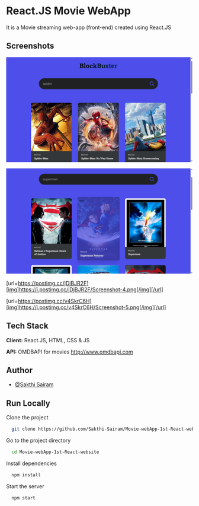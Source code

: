 
# React.JS Movie WebApp

It is a Movie streaming web-app (front-end) created using React.JS


## Screenshots

![App Screenshot](https://github.com/Sakthi-Sairam/Movie-webApp-1st-React-website/blob/main/src/Screenshot%20(4).png?raw=true)

![App Screenshot](https://github.com/Sakthi-Sairam/Movie-webApp-1st-React-website/blob/main/src/Screenshot%20(5).png?raw=true)

[url=https://postimg.cc/jDjBJR2F][img]https://i.postimg.cc/jDjBJR2F/Screenshot-4.png[/img][/url]

[url=https://postimg.cc/v4SkrC6H][img]https://i.postimg.cc/v4SkrC6H/Screenshot-5.png[/img][/url]

## Tech Stack

**Client:** React.JS, HTML, CSS & JS

**API:** OMDBAPI for movies http://www.omdbapi.com

## Author

- [@Sakthi Sairam](https://www.github.com/Sakthi-Sairam)


## Run Locally

Clone the project

```bash
  git clone https://github.com/Sakthi-Sairam/Movie-webApp-1st-React-website
```

Go to the project directory

```bash
  cd Movie-webApp-1st-React-website
```

Install dependencies

```bash
  npm install
```

Start the server

```bash
  npm start
```

